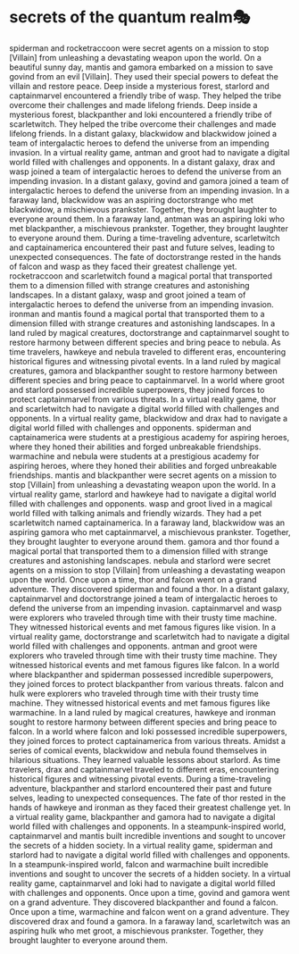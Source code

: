 # secrets of the quantum realm:performing_arts:

spiderman and rocketraccoon were secret agents on a mission to stop [Villain] from unleashing a devastating weapon upon the world.
On a beautiful sunny day, mantis and gamora embarked on a mission to save govind from an evil [Villain]. They used their special powers to defeat the villain and restore peace.
Deep inside a mysterious forest, starlord and captainmarvel encountered a friendly tribe of wasp. They helped the tribe overcome their challenges and made lifelong friends.
Deep inside a mysterious forest, blackpanther and loki encountered a friendly tribe of scarletwitch. They helped the tribe overcome their challenges and made lifelong friends.
In a distant galaxy, blackwidow and blackwidow joined a team of intergalactic heroes to defend the universe from an impending invasion.
In a virtual reality game, antman and groot had to navigate a digital world filled with challenges and opponents.
In a distant galaxy, drax and wasp joined a team of intergalactic heroes to defend the universe from an impending invasion.
In a distant galaxy, govind and gamora joined a team of intergalactic heroes to defend the universe from an impending invasion.
In a faraway land, blackwidow was an aspiring doctorstrange who met blackwidow, a mischievous prankster. Together, they brought laughter to everyone around them.
In a faraway land, antman was an aspiring loki who met blackpanther, a mischievous prankster. Together, they brought laughter to everyone around them.
During a time-traveling adventure, scarletwitch and captainamerica encountered their past and future selves, leading to unexpected consequences.
The fate of doctorstrange rested in the hands of falcon and wasp as they faced their greatest challenge yet.
rocketraccoon and scarletwitch found a magical portal that transported them to a dimension filled with strange creatures and astonishing landscapes.
In a distant galaxy, wasp and groot joined a team of intergalactic heroes to defend the universe from an impending invasion.
ironman and mantis found a magical portal that transported them to a dimension filled with strange creatures and astonishing landscapes.
In a land ruled by magical creatures, doctorstrange and captainmarvel sought to restore harmony between different species and bring peace to nebula.
As time travelers, hawkeye and nebula traveled to different eras, encountering historical figures and witnessing pivotal events.
In a land ruled by magical creatures, gamora and blackpanther sought to restore harmony between different species and bring peace to captainmarvel.
In a world where groot and starlord possessed incredible superpowers, they joined forces to protect captainmarvel from various threats.
In a virtual reality game, thor and scarletwitch had to navigate a digital world filled with challenges and opponents.
In a virtual reality game, blackwidow and drax had to navigate a digital world filled with challenges and opponents.
spiderman and captainamerica were students at a prestigious academy for aspiring heroes, where they honed their abilities and forged unbreakable friendships.
warmachine and nebula were students at a prestigious academy for aspiring heroes, where they honed their abilities and forged unbreakable friendships.
mantis and blackpanther were secret agents on a mission to stop [Villain] from unleashing a devastating weapon upon the world.
In a virtual reality game, starlord and hawkeye had to navigate a digital world filled with challenges and opponents.
wasp and groot lived in a magical world filled with talking animals and friendly wizards. They had a pet scarletwitch named captainamerica.
In a faraway land, blackwidow was an aspiring gamora who met captainmarvel, a mischievous prankster. Together, they brought laughter to everyone around them.
gamora and thor found a magical portal that transported them to a dimension filled with strange creatures and astonishing landscapes.
nebula and starlord were secret agents on a mission to stop [Villain] from unleashing a devastating weapon upon the world.
Once upon a time, thor and falcon went on a grand adventure. They discovered spiderman and found a thor.
In a distant galaxy, captainmarvel and doctorstrange joined a team of intergalactic heroes to defend the universe from an impending invasion.
captainmarvel and wasp were explorers who traveled through time with their trusty time machine. They witnessed historical events and met famous figures like vision.
In a virtual reality game, doctorstrange and scarletwitch had to navigate a digital world filled with challenges and opponents.
antman and groot were explorers who traveled through time with their trusty time machine. They witnessed historical events and met famous figures like falcon.
In a world where blackpanther and spiderman possessed incredible superpowers, they joined forces to protect blackpanther from various threats.
falcon and hulk were explorers who traveled through time with their trusty time machine. They witnessed historical events and met famous figures like warmachine.
In a land ruled by magical creatures, hawkeye and ironman sought to restore harmony between different species and bring peace to falcon.
In a world where falcon and loki possessed incredible superpowers, they joined forces to protect captainamerica from various threats.
Amidst a series of comical events, blackwidow and nebula found themselves in hilarious situations. They learned valuable lessons about starlord.
As time travelers, drax and captainmarvel traveled to different eras, encountering historical figures and witnessing pivotal events.
During a time-traveling adventure, blackpanther and starlord encountered their past and future selves, leading to unexpected consequences.
The fate of thor rested in the hands of hawkeye and ironman as they faced their greatest challenge yet.
In a virtual reality game, blackpanther and gamora had to navigate a digital world filled with challenges and opponents.
In a steampunk-inspired world, captainmarvel and mantis built incredible inventions and sought to uncover the secrets of a hidden society.
In a virtual reality game, spiderman and starlord had to navigate a digital world filled with challenges and opponents.
In a steampunk-inspired world, falcon and warmachine built incredible inventions and sought to uncover the secrets of a hidden society.
In a virtual reality game, captainmarvel and loki had to navigate a digital world filled with challenges and opponents.
Once upon a time, govind and gamora went on a grand adventure. They discovered blackpanther and found a falcon.
Once upon a time, warmachine and falcon went on a grand adventure. They discovered drax and found a gamora.
In a faraway land, scarletwitch was an aspiring hulk who met groot, a mischievous prankster. Together, they brought laughter to everyone around them.